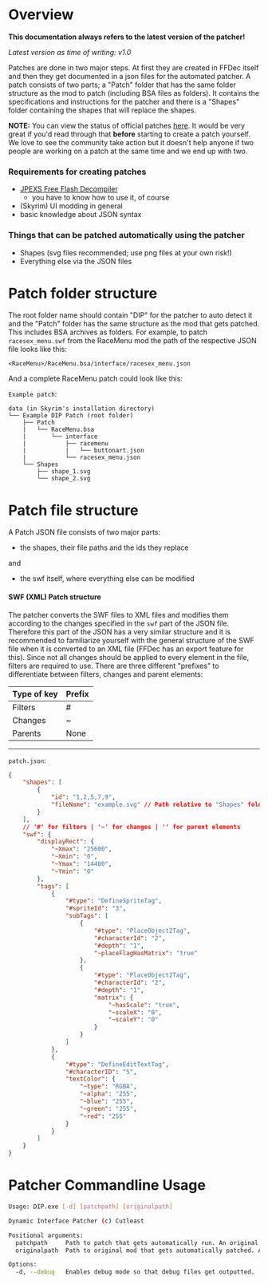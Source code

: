 # Overview

**This documentation always refers to the latest version of the patcher!**

*Latest version as time of writing: v1.0*

Patches are done in two major steps. At first they are created in FFDec itself and then they get documented in a json files for the automated patcher.
A patch consists of two parts; a "Patch" folder that has the same folder structure as the mod to patch (including BSA files as folders). It contains the specifications and instructions for the patcher and there is a "Shapes" folder containing the shapes that will replace the shapes.

**NOTE:** You can view the status of official patches [here](https://www.nexusmods.com/skyrimspecialedition/mods/92345/?tab=forum&topic_id=12944454). It would be very great if you'd read through that **before** starting to create a patch yourself. We love to see the community take action but it doesn't help anyone if two people are working on a patch at the same time and we end up with two.

### Requirements for creating patches

- [JPEXS Free Flash Decompiler](https://github.com/jindrapetrik/jpexs-decompiler)
  - you have to know how to use it, of course
- (Skyrim) UI modding in general
- basic knowledge about JSON syntax

### Things that can be patched automatically using the patcher

- Shapes (svg files recommended; use png files at your own risk!)
- Everything else via the JSON files

# Patch folder structure

The root folder name should contain "DIP" for the patcher to auto detect it and the "Patch" folder has the same structure as the mod that gets patched. This includes BSA archives as folders. For example, to patch `racesex_menu.swf` from the RaceMenu mod the path of the respective JSON file looks like this:

`<RaceMenu>/RaceMenu.bsa/interface/racesex_menu.json`

And a complete RaceMenu patch could look like this:

`Example patch`:

```
data (in Skyrim's installation directory)
└── Example DIP Patch (root folder)
    ├── Patch
    |   └── RaceMenu.bsa
    |       └── interface
    |           ├── racemenu
    |           |   └── buttonart.json
    |           └── racesex_menu.json
    └── Shapes
        ├── shape_1.svg
        └── shape_2.svg
```

# Patch file structure

A Patch JSON file consists of two major parts:

- the shapes, their file paths and the ids they replace

and

- the swf itself, where everything else can be modified

#### SWF (XML) Patch structure

The patcher converts the SWF files to XML files and modifies them according to the changes specified in the `swf` part of the JSON file.
Therefore this part of the JSON has a very similar structure and it is recommended to familiarize yourself with the general structure of the SWF file when it is converted to an XML file (FFDec has an export feature for this).
Since not all changes should be applied to every element in the file, filters are required to use. There are three different "prefixes" to differentiate between filters, changes and parent elements:

| Type of key | Prefix |
| ----------- | ------ |
| Filters     | #      |
| Changes     | ~      |
| Parents     | None   |

<hr>

`patch.json`:

```json
{
    "shapes": [
        {
            "id": "1,2,5,7,9",
            "fileName": "example.svg" // Path relative to "Shapes" folder
        }
    ],
    // '#' for filters | '~' for changes | '' for parent elements
    "swf": {
        "displayRect": {
            "~Xmax": "25600",
            "~Xmin": "0",
            "~Ymax": "14400",
            "~Ymin": "0"
        },
        "tags": [
            {
                "#type": "DefineSpriteTag",
                "#spriteId": "3",
                "subTags": [
                    {
                        "#type": "PlaceObject2Tag",
                        "#characterId": "2",
                        "#depth": "1",
                        "~placeFlagHasMatrix": "true"
                    },
                    {
                        "#type": "PlaceObject2Tag",
                        "#characterId": "2",
                        "#depth": "1",
                        "matrix": {
                            "~hasScale": "true",
                            "~scaleX": "0",
                            "~scaleY": "0"
                        }
                    }
                ]
            },
            {
                "#type": "DefineEditTextTag",
                "#characterID": "5",
                "textColor": {
                    "~type": "RGBA",
                    "~alpha": "255",
                    "~blue": "255",
                    "~green": "255",
                    "~red": "255"
                }
            }
        ]
    }
}
```

# Patcher Commandline Usage

```bash
Usage: DIP.exe [-d] [patchpath] [originalpath]

Dynamic Interface Patcher (c) Cutleast

Positional arguments:
  patchpath     Path to patch that gets automatically run. An original mod path must also be given!
  originalpath  Path to original mod that gets automatically patched. A patch path must also be given!

Options:
  -d, --debug   Enables debug mode so that debug files get outputted.
```
